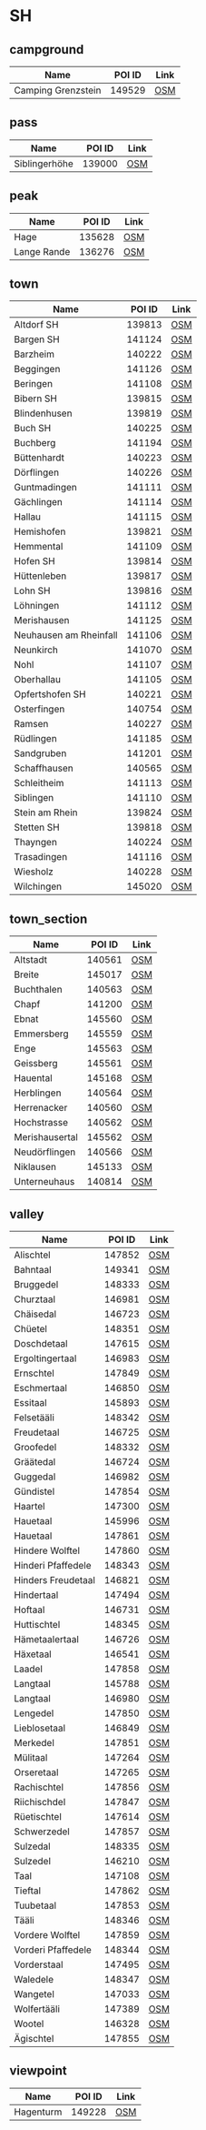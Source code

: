 # SH

## campground

| Name               | POI ID | Link                                                                       |
| ------------------ | ------ | -------------------------------------------------------------------------- |
| Camping Grenzstein | 149529 | [OSM](https://www.openstreetmap.org/?mlat=47.660605&mlon=8.875102&zoom=13) |

## pass

| Name          | POI ID | Link                                                                                        |
| ------------- | ------ | ------------------------------------------------------------------------------------------- |
| Siblingerhöhe | 139000 | [OSM](https://www.openstreetmap.org/?mlat=47.72171816806808&mlon=8.504637356316682&zoom=13) |

## peak

| Name        | POI ID | Link                                                                                         |
| ----------- | ------ | -------------------------------------------------------------------------------------------- |
| Hage        | 135628 | [OSM](https://www.openstreetmap.org/?mlat=47.77491645642096&mlon=8.567584821676693&zoom=13)  |
| Lange Rande | 136276 | [OSM](https://www.openstreetmap.org/?mlat=47.739108508590625&mlon=8.534897866210777&zoom=13) |

## town

| Name                   | POI ID | Link                                                                                         |
| ---------------------- | ------ | -------------------------------------------------------------------------------------------- |
| Altdorf SH             | 139813 | [OSM](https://www.openstreetmap.org/?mlat=47.78447663225657&mlon=8.65877417539908&zoom=13)   |
| Bargen SH              | 141124 | [OSM](https://www.openstreetmap.org/?mlat=47.791988692593584&mlon=8.609760485921283&zoom=13) |
| Barzheim               | 140222 | [OSM](https://www.openstreetmap.org/?mlat=47.75935637659624&mlon=8.720472446218459&zoom=13)  |
| Beggingen              | 141126 | [OSM](https://www.openstreetmap.org/?mlat=47.766137970712435&mlon=8.53529539025968&zoom=13)  |
| Beringen               | 141108 | [OSM](https://www.openstreetmap.org/?mlat=47.69703362922486&mlon=8.580374836706632&zoom=13)  |
| Bibern SH              | 139815 | [OSM](https://www.openstreetmap.org/?mlat=47.7729052662414&mlon=8.677842255200838&zoom=13)   |
| Blindenhusen           | 139819 | [OSM](https://www.openstreetmap.org/?mlat=47.725881212197024&mlon=8.785470625861242&zoom=13) |
| Buch SH                | 140225 | [OSM](https://www.openstreetmap.org/?mlat=47.71699916692897&mlon=8.782394561973875&zoom=13)  |
| Buchberg               | 141194 | [OSM](https://www.openstreetmap.org/?mlat=47.573318622121775&mlon=8.560729552840606&zoom=13) |
| Büttenhardt            | 140223 | [OSM](https://www.openstreetmap.org/?mlat=47.75598808999984&mlon=8.652695953385095&zoom=13)  |
| Dörflingen             | 140226 | [OSM](https://www.openstreetmap.org/?mlat=47.70762072453374&mlon=8.72198180614589&zoom=13)   |
| Guntmadingen           | 141111 | [OSM](https://www.openstreetmap.org/?mlat=47.6853914878014&mlon=8.55790633836628&zoom=13)    |
| Gächlingen             | 141114 | [OSM](https://www.openstreetmap.org/?mlat=47.703591317012894&mlon=8.499708220009856&zoom=13) |
| Hallau                 | 141115 | [OSM](https://www.openstreetmap.org/?mlat=47.69604198823074&mlon=8.458987610318855&zoom=13)  |
| Hemishofen             | 139821 | [OSM](https://www.openstreetmap.org/?mlat=47.67730474375019&mlon=8.83143000228755&zoom=13)   |
| Hemmental              | 141109 | [OSM](https://www.openstreetmap.org/?mlat=47.73345362729841&mlon=8.58398681168223&zoom=13)   |
| Hofen SH               | 139814 | [OSM](https://www.openstreetmap.org/?mlat=47.78308740168653&mlon=8.677300983127738&zoom=13)  |
| Hüttenleben            | 139817 | [OSM](https://www.openstreetmap.org/?mlat=47.752930659444374&mlon=8.693546773361094&zoom=13) |
| Lohn SH                | 139816 | [OSM](https://www.openstreetmap.org/?mlat=47.75528100475849&mlon=8.670830887729828&zoom=13)  |
| Löhningen              | 141112 | [OSM](https://www.openstreetmap.org/?mlat=47.701796932425935&mlon=8.552045981130284&zoom=13) |
| Merishausen            | 141125 | [OSM](https://www.openstreetmap.org/?mlat=47.75951429792667&mlon=8.609223191680641&zoom=13)  |
| Neuhausen am Rheinfall | 141106 | [OSM](https://www.openstreetmap.org/?mlat=47.68240379782864&mlon=8.613124563681627&zoom=13)  |
| Neunkirch              | 141070 | [OSM](https://www.openstreetmap.org/?mlat=47.6886869519882&mlon=8.49872147607824&zoom=13)    |
| Nohl                   | 141107 | [OSM](https://www.openstreetmap.org/?mlat=47.67002767594106&mlon=8.607383201600728&zoom=13)  |
| Oberhallau             | 141105 | [OSM](https://www.openstreetmap.org/?mlat=47.705746132656536&mlon=8.47749390900539&zoom=13)  |
| Opfertshofen SH        | 140221 | [OSM](https://www.openstreetmap.org/?mlat=47.77644065856343&mlon=8.660568172629473&zoom=13)  |
| Osterfingen            | 140754 | [OSM](https://www.openstreetmap.org/?mlat=47.662418740530526&mlon=8.486180905068746&zoom=13) |
| Ramsen                 | 140227 | [OSM](https://www.openstreetmap.org/?mlat=47.70773599635187&mlon=8.814194674748132&zoom=13)  |
| Rüdlingen              | 141185 | [OSM](https://www.openstreetmap.org/?mlat=47.579400609506756&mlon=8.568743182376677&zoom=13) |
| Sandgruben             | 141201 | [OSM](https://www.openstreetmap.org/?mlat=47.58754293790548&mlon=8.567588581330586&zoom=13)  |
| Schaffhausen           | 140565 | [OSM](https://www.openstreetmap.org/?mlat=47.70772288266789&mlon=8.642143336256892&zoom=13)  |
| Schleitheim            | 141113 | [OSM](https://www.openstreetmap.org/?mlat=47.74894165979484&mlon=8.48328370909598&zoom=13)   |
| Siblingen              | 141110 | [OSM](https://www.openstreetmap.org/?mlat=47.71493780280751&mlon=8.521379206859718&zoom=13)  |
| Stein am Rhein         | 139824 | [OSM](https://www.openstreetmap.org/?mlat=47.65953377370706&mlon=8.858130885904655&zoom=13)  |
| Stetten SH             | 139818 | [OSM](https://www.openstreetmap.org/?mlat=47.73869773914045&mlon=8.661033772915564&zoom=13)  |
| Thayngen               | 140224 | [OSM](https://www.openstreetmap.org/?mlat=47.74763105756147&mlon=8.708558723029263&zoom=13)  |
| Trasadingen            | 141116 | [OSM](https://www.openstreetmap.org/?mlat=47.66742670510731&mlon=8.430871211051452&zoom=13)  |
| Wiesholz               | 140228 | [OSM](https://www.openstreetmap.org/?mlat=47.709454964290934&mlon=8.833665332361688&zoom=13) |
| Wilchingen             | 145020 | [OSM](https://www.openstreetmap.org/?mlat=47.67118025083596&mlon=8.466166101374496&zoom=13)  |

## town_section

| Name           | POI ID | Link                                                                                         |
| -------------- | ------ | -------------------------------------------------------------------------------------------- |
| Altstadt       | 140561 | [OSM](https://www.openstreetmap.org/?mlat=47.696192752032715&mlon=8.636208980789783&zoom=13) |
| Breite         | 145017 | [OSM](https://www.openstreetmap.org/?mlat=47.703251657885374&mlon=8.623248280800631&zoom=13) |
| Buchthalen     | 140563 | [OSM](https://www.openstreetmap.org/?mlat=47.69578360030626&mlon=8.654051384079235&zoom=13)  |
| Chapf          | 141200 | [OSM](https://www.openstreetmap.org/?mlat=47.57805349796956&mlon=8.566978035529388&zoom=13)  |
| Ebnat          | 145560 | [OSM](https://www.openstreetmap.org/?mlat=47.7101567703302&mlon=8.646697498609967&zoom=13)   |
| Emmersberg     | 145559 | [OSM](https://www.openstreetmap.org/?mlat=47.699104043190204&mlon=8.642231779172075&zoom=13) |
| Enge           | 145563 | [OSM](https://www.openstreetmap.org/?mlat=47.69533217884393&mlon=8.601009763268658&zoom=13)  |
| Geissberg      | 145561 | [OSM](https://www.openstreetmap.org/?mlat=47.71337170814515&mlon=8.63776991386149&zoom=13)   |
| Hauental       | 145168 | [OSM](https://www.openstreetmap.org/?mlat=47.71787290444348&mlon=8.61842086791283&zoom=13)   |
| Herblingen     | 140564 | [OSM](https://www.openstreetmap.org/?mlat=47.720262359640635&mlon=8.660029280446278&zoom=13) |
| Herrenacker    | 140560 | [OSM](https://www.openstreetmap.org/?mlat=47.7037806479563&mlon=8.6437235431307&zoom=13)     |
| Hochstrasse    | 140562 | [OSM](https://www.openstreetmap.org/?mlat=47.709714824401686&mlon=8.638649668328823&zoom=13) |
| Merishausertal | 145562 | [OSM](https://www.openstreetmap.org/?mlat=47.724421549507234&mlon=8.636458681678626&zoom=13) |
| Neudörflingen  | 140566 | [OSM](https://www.openstreetmap.org/?mlat=47.71131707519865&mlon=8.722891721893612&zoom=13)  |
| Niklausen      | 145133 | [OSM](https://www.openstreetmap.org/?mlat=47.706318909705864&mlon=8.652492724906983&zoom=13) |
| Unterneuhaus   | 140814 | [OSM](https://www.openstreetmap.org/?mlat=47.67888140640382&mlon=8.4623682482106&zoom=13)    |

## valley

| Name               | POI ID | Link                                                                                         |
| ------------------ | ------ | -------------------------------------------------------------------------------------------- |
| Alischtel          | 147852 | [OSM](https://www.openstreetmap.org/?mlat=47.72787156327729&mlon=8.479857320631455&zoom=13)  |
| Bahntaal           | 149341 | [OSM](https://www.openstreetmap.org/?mlat=47.69253880387308&mlon=8.62258021505626&zoom=13)   |
| Bruggedel          | 148333 | [OSM](https://www.openstreetmap.org/?mlat=47.751404466238974&mlon=8.519466633396117&zoom=13) |
| Churztaal          | 146981 | [OSM](https://www.openstreetmap.org/?mlat=47.727228507464275&mlon=8.528381851609007&zoom=13) |
| Chäisedal          | 146723 | [OSM](https://www.openstreetmap.org/?mlat=47.77054924141388&mlon=8.580592883331269&zoom=13)  |
| Chüetel            | 148351 | [OSM](https://www.openstreetmap.org/?mlat=47.72640598231314&mlon=8.498785279185505&zoom=13)  |
| Doschdetaal        | 147615 | [OSM](https://www.openstreetmap.org/?mlat=47.75651666547346&mlon=8.580006835330481&zoom=13)  |
| Ergoltingertaal    | 146983 | [OSM](https://www.openstreetmap.org/?mlat=47.6747423772331&mlon=8.533034983867529&zoom=13)   |
| Ernschtel          | 147849 | [OSM](https://www.openstreetmap.org/?mlat=47.65447044226333&mlon=8.519317352807388&zoom=13)  |
| Eschmertaal        | 146850 | [OSM](https://www.openstreetmap.org/?mlat=47.713118459809145&mlon=8.590707455373966&zoom=13) |
| Essitaal           | 145893 | [OSM](https://www.openstreetmap.org/?mlat=47.70067202610776&mlon=8.425099827006298&zoom=13)  |
| Felsetääli         | 148342 | [OSM](https://www.openstreetmap.org/?mlat=47.71271607134002&mlon=8.62837747466987&zoom=13)   |
| Freudetaal         | 146725 | [OSM](https://www.openstreetmap.org/?mlat=47.7478357238019&mlon=8.637419031174321&zoom=13)   |
| Groofedel          | 148332 | [OSM](https://www.openstreetmap.org/?mlat=47.75974616320188&mlon=8.491843335244523&zoom=13)  |
| Gräätedal          | 146724 | [OSM](https://www.openstreetmap.org/?mlat=47.76211431804956&mlon=8.619493011812938&zoom=13)  |
| Guggedal           | 146982 | [OSM](https://www.openstreetmap.org/?mlat=47.73923743144658&mlon=8.559313484377903&zoom=13)  |
| Gündistel          | 147854 | [OSM](https://www.openstreetmap.org/?mlat=47.75419286822221&mlon=8.504539193495523&zoom=13)  |
| Haartel            | 147300 | [OSM](https://www.openstreetmap.org/?mlat=47.66534808671091&mlon=8.504144349384825&zoom=13)  |
| Hauetaal           | 145996 | [OSM](https://www.openstreetmap.org/?mlat=47.79886987679645&mlon=8.603303277225676&zoom=13)  |
| Hauetaal           | 147861 | [OSM](https://www.openstreetmap.org/?mlat=47.71396212998442&mlon=8.622383218193606&zoom=13)  |
| Hindere Wolftel    | 147860 | [OSM](https://www.openstreetmap.org/?mlat=47.68635850847023&mlon=8.421784949543765&zoom=13)  |
| Hinderi Pfaffedele | 148343 | [OSM](https://www.openstreetmap.org/?mlat=47.764597916016015&mlon=8.568765827222144&zoom=13) |
| Hinders Freudetaal | 146821 | [OSM](https://www.openstreetmap.org/?mlat=47.75662937179035&mlon=8.639391664695413&zoom=13)  |
| Hindertaal         | 147494 | [OSM](https://www.openstreetmap.org/?mlat=47.6754367008126&mlon=8.419361605730385&zoom=13)   |
| Hoftaal            | 146731 | [OSM](https://www.openstreetmap.org/?mlat=47.796664533127924&mlon=8.58537019051383&zoom=13)  |
| Huttischtel        | 148345 | [OSM](https://www.openstreetmap.org/?mlat=47.73447219012403&mlon=8.471129755218508&zoom=13)  |
| Hämetaalertaal     | 146726 | [OSM](https://www.openstreetmap.org/?mlat=47.73233169324041&mlon=8.580974155150674&zoom=13)  |
| Häxetaal           | 146541 | [OSM](https://www.openstreetmap.org/?mlat=47.71609357185754&mlon=8.69704736329088&zoom=13)   |
| Laadel             | 147858 | [OSM](https://www.openstreetmap.org/?mlat=47.77597173406452&mlon=8.603917786300903&zoom=13)  |
| Langtaal           | 145788 | [OSM](https://www.openstreetmap.org/?mlat=47.73818698688071&mlon=8.548613890095684&zoom=13)  |
| Langtaal           | 146980 | [OSM](https://www.openstreetmap.org/?mlat=47.723757021050766&mlon=8.539632673276627&zoom=13) |
| Lengedel           | 147850 | [OSM](https://www.openstreetmap.org/?mlat=47.778237940187736&mlon=8.543622127007321&zoom=13) |
| Lieblosetaal       | 146849 | [OSM](https://www.openstreetmap.org/?mlat=47.715795374399256&mlon=8.565058864853649&zoom=13) |
| Merkedel           | 147851 | [OSM](https://www.openstreetmap.org/?mlat=47.73005077449179&mlon=8.463475926043419&zoom=13)  |
| Mülitaal           | 147264 | [OSM](https://www.openstreetmap.org/?mlat=47.784216107272925&mlon=8.587162703733458&zoom=13) |
| Orseretaal         | 147265 | [OSM](https://www.openstreetmap.org/?mlat=47.73693587570511&mlon=8.604414785036525&zoom=13)  |
| Rachischtel        | 147856 | [OSM](https://www.openstreetmap.org/?mlat=47.7440881343762&mlon=8.492678371724162&zoom=13)   |
| Riichischdel       | 147847 | [OSM](https://www.openstreetmap.org/?mlat=47.76162695928185&mlon=8.52688616053714&zoom=13)   |
| Rüetischtel        | 147614 | [OSM](https://www.openstreetmap.org/?mlat=47.75648200341497&mlon=8.518949004485444&zoom=13)  |
| Schwerzedel        | 147857 | [OSM](https://www.openstreetmap.org/?mlat=47.74937847605466&mlon=8.500698335314528&zoom=13)  |
| Sulzedal           | 148335 | [OSM](https://www.openstreetmap.org/?mlat=47.77662197011346&mlon=8.597602786828809&zoom=13)  |
| Sulzedel           | 146210 | [OSM](https://www.openstreetmap.org/?mlat=47.75799410633234&mlon=8.531776748779162&zoom=13)  |
| Taal               | 147108 | [OSM](https://www.openstreetmap.org/?mlat=47.75324985670969&mlon=8.654701849593891&zoom=13)  |
| Tieftal            | 147862 | [OSM](https://www.openstreetmap.org/?mlat=47.710325955976344&mlon=8.669079529756761&zoom=13) |
| Tuubetaal          | 147853 | [OSM](https://www.openstreetmap.org/?mlat=47.67370297814466&mlon=8.482443355539099&zoom=13)  |
| Tääli              | 148346 | [OSM](https://www.openstreetmap.org/?mlat=47.7942601070214&mlon=8.579216136816285&zoom=13)   |
| Vordere Wolftel    | 147859 | [OSM](https://www.openstreetmap.org/?mlat=47.68679825296957&mlon=8.427193492019423&zoom=13)  |
| Vorderi Pfaffedele | 148344 | [OSM](https://www.openstreetmap.org/?mlat=47.768769011007684&mlon=8.572453439975842&zoom=13) |
| Vorderstaal        | 147495 | [OSM](https://www.openstreetmap.org/?mlat=47.66978311888891&mlon=8.416232164198549&zoom=13)  |
| Waledele           | 148347 | [OSM](https://www.openstreetmap.org/?mlat=47.75250055883646&mlon=8.624021022678582&zoom=13)  |
| Wangetel           | 147033 | [OSM](https://www.openstreetmap.org/?mlat=47.65417677290326&mlon=8.508888661904674&zoom=13)  |
| Wolfertääli        | 147389 | [OSM](https://www.openstreetmap.org/?mlat=47.78774603768389&mlon=8.576765821725823&zoom=13)  |
| Wootel             | 146328 | [OSM](https://www.openstreetmap.org/?mlat=47.79894852018902&mlon=8.587688683793576&zoom=13)  |
| Ägischtel          | 147855 | [OSM](https://www.openstreetmap.org/?mlat=47.766798612084536&mlon=8.502306498268911&zoom=13) |

## viewpoint

| Name      | POI ID | Link                                                                       |
| --------- | ------ | -------------------------------------------------------------------------- |
| Hagenturm | 149228 | [OSM](https://www.openstreetmap.org/?mlat=47.774007&mlon=8.567694&zoom=13) |

